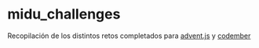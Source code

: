 # midu_challenges

Recopilación de los distintos retos completados para [advent.js](https://2021.adventjs.dev/challenges) y [codember](https://codember.dev/)